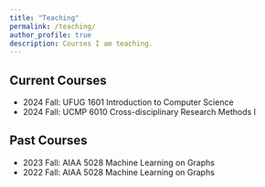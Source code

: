 ```yaml
---
title: "Teaching"
permalink: /teaching/
author_profile: true
description: Courses I am teaching.
---
```


Current Courses
---
* 2024 Fall: UFUG 1601 Introduction to Computer Science
* 2024 Fall: UCMP 6010 Cross-disciplinary Research Methods I


Past Courses
---
* 2023 Fall: AIAA 5028 Machine Learning on Graphs
* 2022 Fall: AIAA 5028 Machine Learning on Graphs
